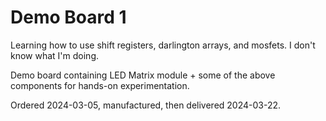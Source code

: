 # Demo Board 1

Learning how to use shift registers, darlington arrays, and mosfets. I don't know what I'm doing.

Demo board containing LED Matrix module + some of the above components for hands-on experimentation.

Ordered 2024-03-05, manufactured, then delivered 2024-03-22.
